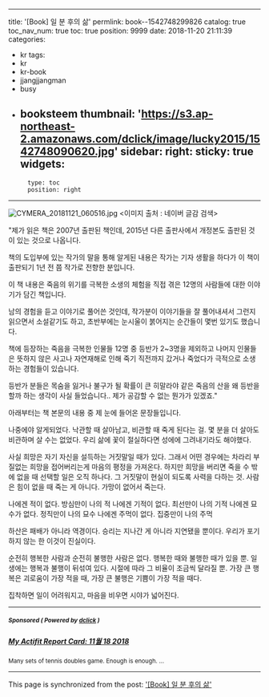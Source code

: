 
---
title: '[Book] 일 분 후의 삶'
permlink: book--1542748299826
catalog: true
toc_nav_num: true
toc: true
position: 9999
date: 2018-11-20 21:11:39
categories:
- kr
tags:
- kr
- kr-book
- jjangjjangman
- busy
- booksteem
thumbnail: 'https://s3.ap-northeast-2.amazonaws.com/dclick/image/lucky2015/1542748090620.jpg'
sidebar:
    right:
        sticky: true
widgets:
    -
        type: toc
        position: right
---


![CYMERA_20181121_060516.jpg](https://s3.ap-northeast-2.amazonaws.com/dclick/image/lucky2015/1542748090620.jpg)
<이미지 출처 : 네이버 글감 검색>

"제가 읽은 책은 2007년 출판된 책인데, 2015년 다른 출판사에서 개정본도 출판된 것이 있는 것으로 나옵니다.

책의 도입부에 있는 작가의 말을 통해 알게된 내용은 작가는 기자 생활을 하다가 이 책이 출판되기 1년 전 쯤 작가로 전향한 분입니다.

이 책 내용은 죽음의 위기를 극복한 소생의 체험을 직접 겪은 12명의 사람들에 대한 이야기가 담긴 책입니다.

남의 경험을 듣고 이야기로 풀어쓴 것인데, 작가분이 이야기들을 잘 풀어내셔서 그런지 읽으면서 소설같기도 하고, 초반부에는 눈시울이 붉어지는 순간들이 몇번 있기도 했습니다.

책에 등장하는 죽음을 극복한 인물들 12명 중 등반가 2~3명을 제외하고 나머지 인물들은 뜻하지 않은 사고나 자연재해로 인해 죽기 직전까지 갔거나 죽었다가 극적으로 소생하는 경험들이 있습니다.

등반가 분들은 목숨을 잃거나 불구가 될 확률이 큰 히말라야 같은 죽음의 산을 왜 등반을 할까 하는 생각이 사실 들었습니다.. 제가 공감할 수 없는 뭔가가 있겠죠."

아래부터는 책 본문의 내용 중 제 눈에 들어온 문장들입니다.


나중에야 알게되었다.
낙관할 때 살아남고, 비관할 때 죽게 된다는 걸.
몇 분을 더 살아도 비관하며 살 수는 없었다.
우리 삶에 꽃이 절실하다면 
성에에 그려내기라도 해야했다.


사실 희망은 자기 자신을 설득하는 
거짓말일 때가 있다.
그래서 어떤 경우에는 차라리 
부질없는 희망을 접어버리는게 
마음의 평정을 가져온다.
하지만 희망을 버리면 죽을 수 밖에 없을 때 
선택할 일은 오직 하나다.
그 거짓말이 현실이 되도록 사력을 다하는 것.
사람은 힘이 없을 때 죽는 게 아니다. 
가망이 없어서 죽는다.


나에겐 적이 없다. 방심만이 나의 적
나에겐 기적이 없다. 최선만이 나의 기적
나에겐 묘수가 없다. 정직만이 나의 묘수
나에겐 주먹이 없다. 집중만이 나의 주먹


하산은 패배가 아니라 역경이다.
승리는 지나간 게 아니라 지연됐을 뿐이다.
우리가 포기하지 않는 한 이것이 진실이다.


순전히 행복한 사람과 
순전히 불행한 사람은 없다.
행복한 때와 불행한 때가 있을 뿐.
일생에는 행복과 불행이 뒤섞여 있다.
시절에 따라 그 비율이 조금씩 달라질 뿐.
가장 큰 행복은 괴로움이 가장 적을 때,
가장 큰 불행은 기쁨이 가장 적을 때다.


집착하면 일이 어려워지고,
마음을 비우면 시야가 넓어진다.



---

#####  <sub> **Sponsored ( Powered by [dclick](https://www.dclick.io) )** </sub>
##### [My Actifit Report Card: 11월 18 2018](https://api.dclick.io/v1/c?x=eyJhbGciOiJIUzI1NiIsInR5cCI6IkpXVCJ9.eyJjIjoibHVja3kyMDE1IiwicyI6ImJvb2stLTE1NDI3NDgyOTk4MjYiLCJhIjpbInQtODg1Il0sInVybCI6Imh0dHBzOi8vc3RlZW1pdC5jb20vYWN0aWZpdC9Ac2VsZnZvdGVqdXN0aWNlL2FjdGlmaXQtc2VsZnZvdGVqdXN0aWNlLTIwMTgxMTE4dDEwMTMyMzY1MXoiLCJpYXQiOjE1NDI3NDgyOTksImV4cCI6MTg1ODEwODI5OX0.nP22eLLrvajrBPJow6WvjpIL6Td0cHvT5FWTGdFbySo)
<sup>Many sets of tennis doubles game. Enough is enough. ...</sup>
</center>

- - -

This page is synchronized from the post: ['[Book] 일 분 후의 삶'](https://steemit.com/@lucky2015/book--1542748299826)
